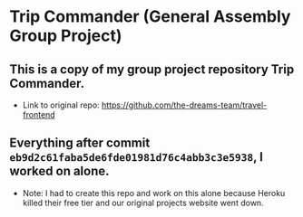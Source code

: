 # Trip Commander (General Assembly Group Project)

## This is a copy of my group project repository Trip Commander.
- Link to original repo: https://github.com/the-dreams-team/travel-frontend

## Everything after commit `eb9d2c61faba5de6fde01981d76c4abb3c3e5938`, I worked on alone.

- Note: I had to create this repo and work on this alone because Heroku killed their free tier and our original projects website went down.

